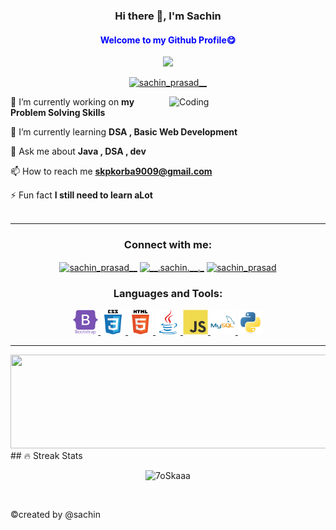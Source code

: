 
<h3 align="center">Hi there 👋, I'm Sachin</h3>
<h4 align="center" style="color:blue;">Welcome to my Github Profile😋</h4>
<p align="center">
  <a href="#"><img src="https://readme-typing-svg.herokuapp.com?lines=A+Computer+Science+Student+💻;A+Passionate+Programmer+🧑‍💻;A+Full+Stack+Developer+🪟;DS%20|%20Algorithms%20|%20OOP%20;Always%20learning%20new%20things+❤️&center=true&width=500&height=50"></a>
</p>


<p align="center"> <a href="https://twitter.com/sachin_prasad__" target="blank"><img src="https://img.shields.io/twitter/follow/sachin_prasad__?logo=twitter&style=for-the-badge" alt="sachin_prasad__" /></a> </p>

<img align="right" alt="Coding" width="250" src="https://i0.wp.com/www.technig.com/wp-content/uploads/2016/10/Site24x7-Application-Performance-Management-Technig.gif">

🔭 I’m currently working on **my Problem Solving Skills**

🌱 I’m currently learning **DSA , Basic Web Development**

💬 Ask me about **Java , DSA , dev**

📫 How to reach me **skpkorba9009@gmail.com**

⚡ Fun fact **I still need to learn aLot**
<br />
<br />
<hr />

<h3 align="center">Connect with me:</h3>
<p align="center">
<a href="https://twitter.com/sachin_prasad__" target="blank"><img align="center" src="https://raw.githubusercontent.com/rahuldkjain/github-profile-readme-generator/master/src/images/icons/Social/twitter.svg" alt="sachin_prasad__" height="30" width="40" /></a>
<a href="https://instagram.com/__.sachin.__._" target="blank"><img align="center" src="https://raw.githubusercontent.com/rahuldkjain/github-profile-readme-generator/master/src/images/icons/Social/instagram.svg" alt="__.sachin.__._" height="30" width="40" /></a>
<a href="https://www.leetcode.com/sachin_prasad" target="blank"><img align="center" src="https://raw.githubusercontent.com/rahuldkjain/github-profile-readme-generator/master/src/images/icons/Social/leet-code.svg" alt="sachin_prasad" height="30" width="40" /></a>
</p>

<h3 align="center">Languages and Tools:</h3>
<p align="center"> <a href="https://getbootstrap.com" target="_blank" rel="noreferrer"> <img src="https://raw.githubusercontent.com/devicons/devicon/master/icons/bootstrap/bootstrap-plain-wordmark.svg" alt="bootstrap" width="40" height="40"/> </a> <a href="https://www.w3schools.com/css/" target="_blank" rel="noreferrer"> <img src="https://raw.githubusercontent.com/devicons/devicon/master/icons/css3/css3-original-wordmark.svg" alt="css3" width="40" height="40"/> </a> <a href="https://www.w3.org/html/" target="_blank" rel="noreferrer"> <img src="https://raw.githubusercontent.com/devicons/devicon/master/icons/html5/html5-original-wordmark.svg" alt="html5" width="40" height="40"/> </a> <a href="https://www.java.com" target="_blank" rel="noreferrer"> <img src="https://raw.githubusercontent.com/devicons/devicon/master/icons/java/java-original.svg" alt="java" width="40" height="40"/> </a> <a href="https://developer.mozilla.org/en-US/docs/Web/JavaScript" target="_blank" rel="noreferrer"> <img src="https://raw.githubusercontent.com/devicons/devicon/master/icons/javascript/javascript-original.svg" alt="javascript" width="40" height="40"/> </a> <a href="https://www.mysql.com/" target="_blank" rel="noreferrer"> <img src="https://raw.githubusercontent.com/devicons/devicon/master/icons/mysql/mysql-original-wordmark.svg" alt="mysql" width="40" height="40"/> </a> <a href="https://www.python.org" target="_blank" rel="noreferrer"> <img src="https://raw.githubusercontent.com/devicons/devicon/master/icons/python/python-original.svg" alt="python" width="40" height="40"/> </a> </p>
<hr />
<img height="150px" width="1000px" src ="https://github-readme-stats.vercel.app/api/top-langs/?username=sachin-prasad-29&layout=compact&hide_border=false&theme=algolia&bg_color=#10217B&langs_count=6&hide=jupyter%20notebook,tex,css,php">
## 🔥 Streak Stats
<p align="center"><img src="https://github-readme-streak-stats.herokuapp.com/?user=sachin-prasad-29&theme=algolia" alt="7oSkaaa" /></p>
<br>
 <p>&#169;created by @sachin</p>
